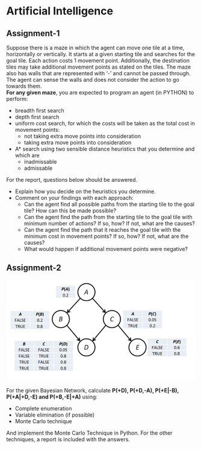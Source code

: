 # Artificial Intelligence

## Assignment-1

Suppose there is a maze in which the agent can move one tile at a time, horizontally or vertically. It starts at a given starting tile and searches for the goal tile. Each action costs 1 movement point. Additionally, the destination tiles may take additional movement points as stated on the tiles. The maze also has walls that are represented with ‘-’ and cannot be passed through. The agent can sense the walls and does not consider the action to go towards them.</br>
**For any given maze**, you are expected to program an agent (in PYTHON) to perform:
* breadth first search
* depth first search
* uniform cost search, for which the costs will be taken as the total cost in movement points:
  * not taking extra move points into consideration
  * taking extra move points into consideration
* A* search using two sensible distance heuristics that you determine and which are
  * inadmissable
  * admissable
  
For the report, questions below should be answered.
* Explain how you decide on the heuristics you determine.</br>
* Comment on your findings with each approach:
  * Can the agent find all possible paths from the starting tile to the goal tile? How can this be made possible?</br>
  * Can the agent find the path from the starting tile to the goal tile with minimum number of actions? If so, how? If not, what are the causes?</br>
  * Can the agent find the path that it reaches the goal tile with the minimum cost in movement points? If so, how? If not, what are the causes?</br>
  * What would happen if additional movement points were negative?</br>
  
## Assignment-2

![alt text](https://github.com/nuwandda/Artificial-Intelligence/blob/master/Bayesian-Networks/graph.png "Logo Title Text 1")

For the given Bayesian Network, calculate **P(+D), P(+D,-A), P(+E|-B), P(+A|+D,-E) and P(+B,-E|+A)** using:

* Complete enumeration
* Variable elimination (if possible)
* Monte Carlo technique

And implement the Monte Carlo Technique in Python. For the other techniques, a report is included with the answers.
